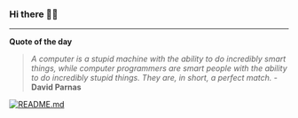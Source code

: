 ### Hi there 👋🏻


---

**Quote of the day**

> *A computer is a stupid machine with the ability to do incredibly smart things, while computer programmers are smart people with the ability to do incredibly stupid things. They are, in short, a perfect match.* - **David Parnas** 

[![README.md](https://github.com/marcolovazzano/marcolovazzano/actions/workflows/readme.yml/badge.svg)](https://github.com/marcolovazzano/marcolovazzano/actions/workflows/readme.yml)
